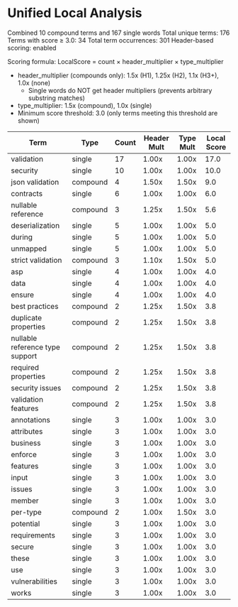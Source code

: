 # Unified Local Analysis

Combined 10 compound terms and 167 single words
Total unique terms: 176
Terms with score ≥ 3.0: 34
Total term occurrences: 301
Header-based scoring: enabled

Scoring formula: LocalScore = count × header_multiplier × type_multiplier
- header_multiplier (compounds only): 1.5x (H1), 1.25x (H2), 1.1x (H3+), 1.0x (none)
  - Single words do NOT get header multipliers (prevents arbitrary substring matches)
- type_multiplier: 1.5x (compound), 1.0x (single)
- Minimum score threshold: 3.0 (only terms meeting this threshold are shown)

| Term | Type | Count | Header Mult | Type Mult | Local Score |
|------|------|-------|-------------|-----------|-------------|
| validation | single | 17 | 1.00x | 1.00x | 17.0 |
| security | single | 10 | 1.00x | 1.00x | 10.0 |
| json validation | compound | 4 | 1.50x | 1.50x | 9.0 |
| contracts | single | 6 | 1.00x | 1.00x | 6.0 |
| nullable reference | compound | 3 | 1.25x | 1.50x | 5.6 |
| deserialization | single | 5 | 1.00x | 1.00x | 5.0 |
| during | single | 5 | 1.00x | 1.00x | 5.0 |
| unmapped | single | 5 | 1.00x | 1.00x | 5.0 |
| strict validation | compound | 3 | 1.10x | 1.50x | 5.0 |
| asp | single | 4 | 1.00x | 1.00x | 4.0 |
| data | single | 4 | 1.00x | 1.00x | 4.0 |
| ensure | single | 4 | 1.00x | 1.00x | 4.0 |
| best practices | compound | 2 | 1.25x | 1.50x | 3.8 |
| duplicate properties | compound | 2 | 1.25x | 1.50x | 3.8 |
| nullable reference type support | compound | 2 | 1.25x | 1.50x | 3.8 |
| required properties | compound | 2 | 1.25x | 1.50x | 3.8 |
| security issues | compound | 2 | 1.25x | 1.50x | 3.8 |
| validation features | compound | 2 | 1.25x | 1.50x | 3.8 |
| annotations | single | 3 | 1.00x | 1.00x | 3.0 |
| attributes | single | 3 | 1.00x | 1.00x | 3.0 |
| business | single | 3 | 1.00x | 1.00x | 3.0 |
| enforce | single | 3 | 1.00x | 1.00x | 3.0 |
| features | single | 3 | 1.00x | 1.00x | 3.0 |
| input | single | 3 | 1.00x | 1.00x | 3.0 |
| issues | single | 3 | 1.00x | 1.00x | 3.0 |
| member | single | 3 | 1.00x | 1.00x | 3.0 |
| per-type | compound | 2 | 1.00x | 1.50x | 3.0 |
| potential | single | 3 | 1.00x | 1.00x | 3.0 |
| requirements | single | 3 | 1.00x | 1.00x | 3.0 |
| secure | single | 3 | 1.00x | 1.00x | 3.0 |
| these | single | 3 | 1.00x | 1.00x | 3.0 |
| use | single | 3 | 1.00x | 1.00x | 3.0 |
| vulnerabilities | single | 3 | 1.00x | 1.00x | 3.0 |
| works | single | 3 | 1.00x | 1.00x | 3.0 |
